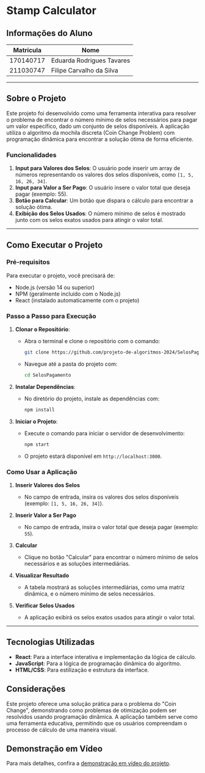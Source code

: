 # Stamp Calculator

## Informações do Aluno
| Matrícula  | Nome                             |
|------------|----------------------------------|
| 170140717 | Eduarda Rodrigues Tavares       |
| 211030747 | Filipe Carvalho da Silva        |

---

## Sobre o Projeto
Este projeto foi desenvolvido como uma ferramenta interativa para resolver o problema de encontrar o número mínimo de selos necessários para pagar um valor específico, dado um conjunto de selos disponíveis. A aplicação utiliza o algoritmo da mochila discreta (Coin Change Problem) com programação dinâmica para encontrar a solução ótima de forma eficiente.

### Funcionalidades
1. **Input para Valores dos Selos**: O usuário pode inserir um array de números representando os valores dos selos disponíveis, como `[1, 5, 16, 26, 34]`.
2. **Input para Valor a Ser Pago**: O usuário insere o valor total que deseja pagar (exemplo: 55).
3. **Botão para Calcular**: Um botão que dispara o cálculo para encontrar a solução ótima.
4. **Exibição dos Selos Usados**: O número mínimo de selos é mostrado junto com os selos exatos usados para atingir o valor total.

---

## Como Executar o Projeto

### Pré-requisitos
Para executar o projeto, você precisará de:
- Node.js (versão 14 ou superior)
- NPM (geralmente incluído com o Node.js)
- React (instalado automaticamente com o projeto)

### Passo a Passo para Execução

1. **Clonar o Repositório**:
   - Abra o terminal e clone o repositório com o comando:
      ```bash
      git clone https://github.com/projeto-de-algoritmos-2024/SelosPagamento.git
      ```
   - Navegue até a pasta do projeto com:
     ```bash
     cd SelosPagamento
     ```

2. **Instalar Dependências**:
   - No diretório do projeto, instale as dependências com:
     ```bash
     npm install
     ```

3. **Iniciar o Projeto**:
   - Execute o comando para iniciar o servidor de desenvolvimento:
     ```bash
     npm start
     ```
   - O projeto estará disponível em `http://localhost:3000`.

### Como Usar a Aplicação

1. **Inserir Valores dos Selos**
   - No campo de entrada, insira os valores dos selos disponíveis (exemplo: `[1, 5, 16, 26, 34]`).

2. **Inserir Valor a Ser Pago**
   - No campo de entrada, insira o valor total que deseja pagar (exemplo: `55`).

3. **Calcular**
   - Clique no botão "Calcular" para encontrar o número mínimo de selos necessários e as soluções intermediárias.

4. **Visualizar Resultado**
   - A tabela mostrará as soluções intermediárias, como uma matriz dinâmica, e o número mínimo de selos necessários.

5. **Verificar Selos Usados**
   - A aplicação exibirá os selos exatos usados para atingir o valor total.

---

## Tecnologias Utilizadas
- **React**: Para a interface interativa e implementação da lógica de cálculo.
- **JavaScript**: Para a lógica de programação dinâmica do algoritmo.
- **HTML/CSS**: Para estilização e estrutura da interface.

## Considerações
Este projeto oferece uma solução prática para o problema do "Coin Change", demonstrando como problemas de otimização podem ser resolvidos usando programação dinâmica. A aplicação também serve como uma ferramenta educativa, permitindo que os usuários compreendam o processo de cálculo de uma maneira visual.

## Demonstração em Vídeo
Para mais detalhes, confira a [demonstração em vídeo do projeto](https://youtu.be/MoMc3qC1j1c).

